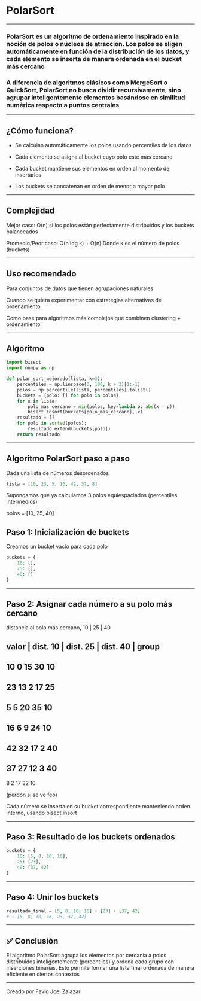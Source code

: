 # PolarSort

---

### PolarSort es un algoritmo de ordenamiento inspirado en la noción de polos o núcleos de atracción. Los polos se eligen automáticamente en función de la distribución de los datos, y cada elemento se inserta de manera ordenada en el bucket más cercano

### A diferencia de algoritmos clásicos como MergeSort o QuickSort, PolarSort no busca dividir recursivamente, sino agrupar inteligentemente elementos basándose en similitud numérica respecto a puntos centrales

---

## ¿Cómo funciona?

- Se calculan automáticamente los polos usando percentiles de los datos


- Cada elemento se asigna al bucket cuyo polo esté más cercano


- Cada bucket mantiene sus elementos en orden al momento de insertarlos


- Los buckets se concatenan en orden de menor a mayor polo

---

## Complejidad

Mejor caso: O(n) si los polos están perfectamente distribuidos y los buckets balanceados

Promedio/Peor caso: O(n log k) + O(n)
Donde k es el número de polos (buckets)

---

## Uso recomendado

Para conjuntos de datos que tienen agrupaciones naturales

Cuando se quiera experimentar con estrategias alternativas de ordenamiento

Como base para algoritmos más complejos que combinen clustering + ordenamiento

---

## Algoritmo

```python
import bisect
import numpy as np

def polar_sort_mejorado(lista, k=3):
    percentiles = np.linspace(0, 100, k + 2)[1:-1]
    polos = np.percentile(lista, percentiles).tolist()
    buckets = {polo: [] for polo in polos}
    for x in lista:
        polo_mas_cercano = min(polos, key=lambda p: abs(x - p))
        bisect.insort(buckets[polo_mas_cercano], x)
    resultado = []
    for polo in sorted(polos):
        resultado.extend(buckets[polo])
    return resultado
```

---

## Algoritmo PolarSort paso a paso

Dada una lista de números desordenados

```python
lista = [10, 23, 5, 16, 42, 37, 8]
```

Supongamos que ya calculamos 3 polos equiespaciados (percentiles intermedios)

polos = [10, 25, 40]


## Paso 1: Inicialización de buckets

Creamos un bucket vacío para cada polo

```python
buckets = {
    10: [],
    25: [],
    40: []
}
```

---

## Paso 2: Asignar cada número a su polo más cercano

distancia al polo más cercano, 10 | 25 | 40

valor | dist. 10 | dist. 25 | dist. 40 | group
---
10       	0	         15	         30	       10
---
23	       13	         2	        17	      25
---
5	         5	        20	        35        10
---
16        	6	        9	          24       10
---
42       	32	        17         	2        40
---
37	       27	        12         	3        40
---
8	         2	        17         	32       10

(perdón si se ve feo)

Cada número se inserta en su bucket correspondiente manteniendo orden interno, usando bisect.insort

---

## Paso 3: Resultado de los buckets ordenados

```python
buckets = {
    10: [5, 8, 10, 16],
    25: [23],
    40: [37, 42]
}
```

---

## Paso 4: Unir los buckets

```python
resultado_final = [5, 8, 10, 16] + [23] + [37, 42]
# → [5, 8, 10, 16, 23, 37, 42]
```

---

## ✅ Conclusión

El algoritmo PolarSort agrupa los elementos por cercanía a polos distribuidos inteligentemente (percentiles) y ordena cada grupo con inserciones binarias. Esto permite formar una lista final ordenada de manera eficiente en ciertos contextos

---

Creado por Favio Joel Zalazar
